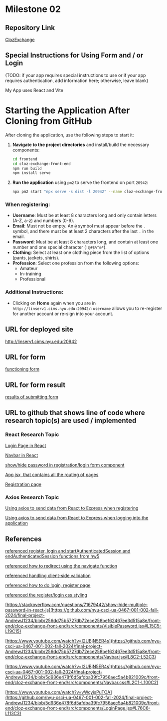 Milestone 02
===

Repository Link
---
[ClozExchange](https://github.com/nyu-csci-ua-0467-001-002-fall-2024/final-project-AndrewJ1234)

Special Instructions for Using Form and / or Login
---
(TODO: if your app requires special instructions to use or if your app requires authentication, add information here; otherwise, leave blank)

My App uses React and Vite

# Starting the Application After Cloning from GitHub

After cloning the application, use the following steps to start it:

1. **Navigate to the project directories** and install/build the necessary components:

    ```bash
    cd frontend
    cd cloz-exchange-front-end
    npm run build
    npm install serve
    ```

2. **Run the application** using `pm2` to serve the frontend on port `20942`:

    ```bash
    npx pm2 start "npx serve -s dist -l 20942" --name cloz-exchange-front-end
    ```


### When registering:
- **Username**: Must be at least 8 characters long and only contain letters (A-Z, a-z) and numbers (0-9).
- **Email**: Must not be empty. An `@` symbol must appear before the `.` symbol, and there must be at least 2 characters after the last `.` in the email.
- **Password**: Must be at least 8 characters long, and contain at least one number and one special character (`!@#$%^&*`).
- **Clothing**: Select at least one clothing piece from the list of options (pants, jackets, shirts).
- **Profession**: Select one profession from the following options:
  - Amateur
  - In-training
  - Professional

### Additional Instructions:
- Clicking on **Home** again when you are in `http://linserv1.cims.nyu.edu:20942/:username` allows you to re-register for another account or re-sign into your account.

URL for deployed site
---
http://linserv1.cims.nyu.edu:20942

URL for form 
---
[functioning form](http://linserv1.cims.nyu.edu:20942/)

URL for form result
---
[results of submitting form](http://linserv1.cims.nyu.edu:20942/:username)

URL to github that shows line of code where research topic(s) are used / implemented
--- 

### React Research Topic
[Login Page in React](https://github.com/nyu-csci-ua-0467-001-002-fall-2024/final-project-AndrewJ1234/blob/5d936e478f6d5afdba39fc7956aec5a4b821009c/front-end/cloz-exchange-front-end/src/components/LoginPage.jsx#L11C1-L115C26)

[Navbar in React](https://github.com/nyu-csci-ua-0467-001-002-fall-2024/final-project-AndrewJ1234/blob/5d936e478f6d5afdba39fc7956aec5a4b821009c/front-end/cloz-exchange-front-end/src/components/Navbar.jsx#L8C1-L64C2)

[show/hide password in registration/login form component](https://github.com/nyu-csci-ua-0467-001-002-fall-2024/final-project-AndrewJ1234/blob/5d936e478f6d5afdba39fc7956aec5a4b821009c/front-end/cloz-exchange-front-end/src/components/VisiblePassword.jsx#L5C1-L22C32)

[App.jsx, that contains all the routing of pages](https://github.com/nyu-csci-ua-0467-001-002-fall-2024/final-project-AndrewJ1234/blob/5d936e478f6d5afdba39fc7956aec5a4b821009c/front-end/cloz-exchange-front-end/src/App.jsx#L11C1-L31C19)

[Registration page](https://github.com/nyu-csci-ua-0467-001-002-fall-2024/final-project-AndrewJ1234/blob/5d936e478f6d5afdba39fc7956aec5a4b821009c/front-end/cloz-exchange-front-end/src/pages/Register.jsx#L8C1-L256C2)

### Axios Research Topic

[Using axios to send data from React to Express when registering](https://github.com/nyu-csci-ua-0467-001-002-fall-2024/final-project-AndrewJ1234/blob/5d936e478f6d5afdba39fc7956aec5a4b821009c/front-end/cloz-exchange-front-end/src/pages/Register.jsx#L34C3-L45C5)

[Using axios to send data from React to Express when logging into the application](
    https://github.com/nyu-csci-ua-0467-001-002-fall-2024/final-project-AndrewJ1234/blob/5d936e478f6d5afdba39fc7956aec5a4b821009c/front-end/cloz-exchange-front-end/src/components/LoginPage.jsx#L42C1-L53C5
)

References 
---

[referenced register, login and startAuthenticatedSession and endAuthenticatedSession functions from hw5](https://github.com/nyu-csci-ua-0467-001-002-fall-2024/final-project-AndrewJ1234/blob/1d397814d70e9815400c90959a18cff84dce614c/src/auth.mjs#L85)

[referenced how to redirect using the navigate function](https://github.com/nyu-csci-ua-0467-001-002-fall-2024/final-project-AndrewJ1234/blob/1d397814d70e9815400c90959a18cff84dce614c/front-end/cloz-exchange-front-end/src/pages/Register.jsx#L25C1-L31C4)

[referenced handling client-side validation](https://github.com/nyu-csci-ua-0467-001-002-fall-2024/final-project-AndrewJ1234/blob/1d397814d70e9815400c90959a18cff84dce614c/front-end/cloz-exchange-front-end/src/pages/Register.jsx#L57C1-L94C5)

[referenced how to do login, register page](https://github.com/nyu-csci-ua-0467-001-002-fall-2024/final-project-AndrewJ1234/blob/256dd75b5727db72ece258bef62467ee3d515a8e/front-end/cloz-exchange-front-end/src/pages/Register.jsx#L130C1-L170C4)

[referenced the register/login css styling](https://github.com/nyu-csci-ua-0467-001-002-fall-2024/final-project-AndrewJ1234/blob/256dd75b5727db72ece258bef62467ee3d515a8e/front-end/cloz-exchange-front-end/src/pages/Register.css#L3C1-L126C4)

[https://stackoverflow.com/questions/71679442/show-hide-multiple-password-in-react-js](https://github.com/nyu-csci-ua-0467-001-002-fall-2024/final-project-AndrewJ1234/blob/256dd75b5727db72ece258bef62467ee3d515a8e/front-end/cloz-exchange-front-end/src/components/VisiblePassword.jsx#L15C5-L19C15)

[https://www.youtube.com/watch?v=I2UBjN5ER4s](https://github.com/nyu-csci-ua-0467-001-002-fall-2024/final-project-AndrewJ1234/blob/256dd75b5727db72ece258bef62467ee3d515a8e/front-end/cloz-exchange-front-end/src/components/Navbar.jsx#L8C2-L52C3)

[https://www.youtube.com/watch?v=I2UBjN5ER4s](https://github.com/nyu-csci-ua-0467-001-002-fall-2024/final-project-AndrewJ1234/blob/5d936e478f6d5afdba39fc7956aec5a4b821009c/front-end/cloz-exchange-front-end/src/components/Navbar.css#L2C1-L100C2)

[https://www.youtube.com/watch?v=vWcyisPuTOA](https://github.com/nyu-csci-ua-0467-001-002-fall-2024/final-project-AndrewJ1234/blob/5d936e478f6d5afdba39fc7956aec5a4b821009c/front-end/cloz-exchange-front-end/src/components/LoginPage.jsx#L76C6-L113C3)
